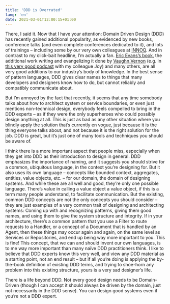 ```yaml
---
title: 'DDD is Overrated'
lang: 'en'
date: 2021-03-01T12:00:15+01:00
---
```


There, I said it. Now that I have your attention: Domain Driven Design (DDD) has recently gained additional popularity, as evidenced by new books, conference talks (and even complete conferences dedicated to it), and lots of trainings – including some by our very own colleagues at [INNOQ](https://www.innoq.com/). And in contrast to my click-bait headline, I’m actually a fan. [Eric Evans’s book](https://www.dddcommunity.org/book/evans_2003/), the additional work writing and evangelizing it done by [Vaughn Vernon](https://vaughnvernon.com) (e.g. in [this very good podcast](https://www.case-podcast.org/15-domain-driven-design-with-vaughn-vernon) with my colleague Joy) and many others, are all very good additions to our industry’s body of knowledge. In the best sense of pattern languages, DDD gives clear names to things that many developers and designers know how to do, but cannot reliably and compatibly communicate about.

But I’m annoyed by the fact that recently, it seems that any time somebody talks about how to architect system or service boundaries, or even just mentions non-technical design, everybody feels compelled to bring in the DDD experts – as if they were the only superheroes who could possibly design anything at all. This is just as bad as any other situation where you blindly apply the solution that’s currently en vogue, just because it is the thing everyone talks about, and not because it is the right solution for the job. DDD is great, but it’s just one of many tools and techniques you should be aware of.

I think there is a more important aspect that people miss, especially when they get into DDD as their introduction to design in general. DDD emphasizes the importance of naming, and it suggests you should strive for a common, ubiquitous language, in the context you’re designing for. But it also uses its own language – concepts like bounded context, aggregates, entities, value objects, etc. – for our domain, the domain of designing systems. And while these are all well and good, they’re only one possible language. There’s value in calling a value object a value object, if this is a term many people understand, to facilitate communication. But the existing, common DDD concepts are not the only concepts you should consider – they are just examples of a very common trait of designing and architecting systems: Coming up with and recognizing patterns, giving them good names, and using them to give the system structure and integrity. If in your architecture, there’s a common pattern that you use a Filter to route requests to a Handler, or a concept of a Document that is handled by an Agent, then these things may occur again and again, on the same level as Services or Repositories, and end up being way more important to you. This is fine! This concept, that we can and should invent our own languages, is to me way more important than many naïve DDD practitioners think. I like to believe that DDD experts know this very well, and view any DDD material as a starting point, not an end result – but if all you’re doing is applying the by-the-book definition of existing DDD terms, and trying to shoe-horn any problem into this existing structure, yours is a very sad designer’s life.

There is a life beyond DDD. Not every good design needs to be Domain-Driven (though I can accept it should always be driven by the domain, just not necessarily in the DDD sense). You can design good systems even if you’re not a DDD expert.
